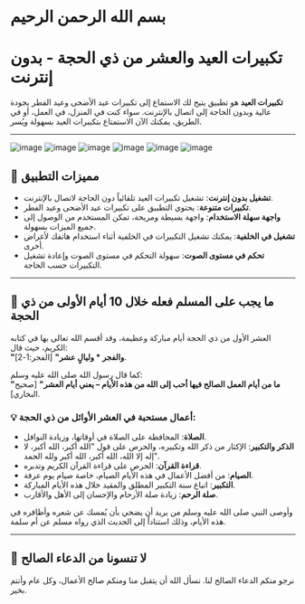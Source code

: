 # بسم الله الرحمن الرحيم

# **تكبيرات العيد والعشر من ذي الحجة - بدون إنترنت**

**تكبيرات العيد** هو تطبيق يتيح لك الاستماع إلى تكبيرات عيد الأضحى وعيد الفطر بجودة عالية وبدون الحاجة إلى اتصال بالإنترنت. سواء كنت في المنزل، في العمل، أو في الطريق، يمكنك الآن الاستمتاع بتكبيرات العيد بسهولة ويُسر.

---

![image](https://github.com/user-attachments/assets/52d23676-82ac-4610-bcda-3140e9879a75)
![image](https://github.com/user-attachments/assets/41c3d00b-ad76-4544-b694-a68d72b99caa)
![image](https://github.com/user-attachments/assets/261b1152-309c-404e-be2e-7d4dfbefcf9c)
![image](https://github.com/user-attachments/assets/fa786cd2-4539-40fa-8193-30c8e48575e9)
![image](https://github.com/user-attachments/assets/182aee35-56f9-4cf4-8bcb-d9609bd40592)
![image](https://github.com/user-attachments/assets/f96319e9-4b64-4a8f-9656-de4c66c99c3d)

## 🌟 **مميزات التطبيق**

- **تشغيل بدون إنترنت**: تشغيل تكبيرات العيد تلقائياً دون الحاجة لاتصال بالإنترنت.
- **تكبيرات متنوعة**: يحتوي التطبيق على تكبيرات عيد الأضحى وعيد الفطر.
- **واجهة سهلة الاستخدام**: واجهة بسيطة ومريحة، تمكن المستخدم من الوصول إلى جميع الميزات بسهولة.
- **تشغيل في الخلفية**: يمكنك تشغيل التكبيرات في الخلفية أثناء استخدام هاتفك لأغراض أخرى.
- **تحكم في مستوى الصوت**: سهولة التحكم في مستوى الصوت وإعادة تشغيل التكبيرات حسب الحاجة.

---

## 🕋 **ما يجب على المسلم فعله خلال 10 أيام الأولى من ذي الحجة**

العشر الأول من ذي الحجة أيام مباركة وعظيمة، وقد أقسم الله تعالى بها في كتابه الكريم، حيث قال:  
**"والفجر * وليالٍ عشر"** [الفجر:1-2].

كما قال رسول الله صلى الله عليه وسلم:  
**"ما من أيام العمل الصالح فيها أحب إلى الله من هذه الأيام – يعني أيام العشر"** [صحيح البخاري].

### 💡 **أعمال مستحبة في العشر الأوائل من ذي الحجة**:

- **الصلاة**: المحافظة على الصلاة في أوقاتها، وزيادة النوافل.
- **الذكر والتكبير**: الإكثار من ذكر الله وتكبيره، والحرص على قول "الله أكبر، الله أكبر، لا إله إلا الله، الله أكبر، الله أكبر ولله الحمد".
- **قراءة القرآن**: الحرص على قراءة القرآن الكريم وتدبره.
- **الصيام**: من أفضل الأعمال في هذه الأيام الصيام، خاصة صيام يوم عرفة.
- **التكبير**: اتباع سنة التكبير المطلق والمقيد خلال هذه الأيام المباركة.
- **صلة الرحم**: زيادة صلة الأرحام والإحسان إلى الأهل والأقارب.
  
وأوصى النبي صلى الله عليه وسلم من يريد أن يضحي بأن يُمسك عن شعره وأظافره في هذه الأيام، وذلك استناداً إلى الحديث الذي رواه مسلم عن أم سلمة.

---

## 🙏 **لا تنسونا من الدعاء الصالح**

نرجو منكم الدعاء الصالح لنا. نسأل الله أن يتقبل منا ومنكم صالح الأعمال، وكل عام وأنتم بخير.
